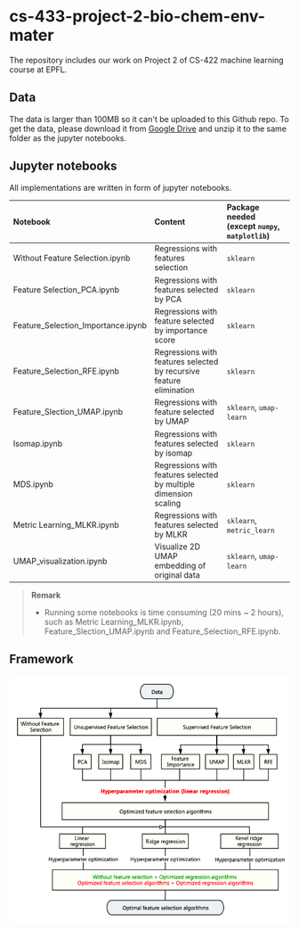 # cs-433-project-2-bio-chem-env-mater

The repository includes our work on Project 2 of CS-422 machine learning course at EPFL.

## Data

The data is larger than 100MB so it can't be uploaded to this Github repo. To get the data, please download it from [Google Drive](https://drive.google.com/file/d/15u8XO2vwm_XMYPjMembLa3VOrQxbpNVC/view?usp=sharing) and unzip it to the same folder as the jupyter notebooks.

## Jupyter notebooks

All implementations are written in form of jupyter notebooks. 

|Notebook|Content|Package needed (except `numpy`, `matplotlib`) |
|:---|:---|:---|
|Without Feature Selection.ipynb|Regressions with features selection|`sklearn`|
|Feature Selection_PCA.ipynb|Regressions with features selected by PCA|`sklearn`|
|Feature_Selection_Importance.ipynb|Regressions with feature selected by importance score|`sklearn`|
|Feature_Selection_RFE.ipynb|Regressions with features selected by recursive feature elimination|`sklearn`|
|Feature_Slection_UMAP.ipynb|Regressions with feature selected by UMAP|`sklearn`, `umap-learn`|
|Isomap.ipynb|Regressions with features selected by isomap|`sklearn`|
|MDS.ipynb|Regressions with features selected by multiple dimension scaling|`sklearn`|
|Metric Learning_MLKR.ipynb|Regressions with features selected by MLKR|`sklearn`, `metric_learn`|
|UMAP_visualization.ipynb|Visualize 2D UMAP embedding of original data|`sklearn`, `umap-learn`|

> **Remark**
> - Running some notebooks is time consuming (20 mins ~ 2 hours), such as Metric Learning_MLKR.ipynb, Feature_Slection_UMAP.ipynb and Feature_Selection_RFE.ipynb.


## Framework 

![](Images/framework.jpg)


